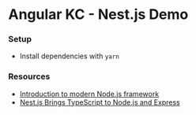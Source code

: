 # Angular KC - Nest.js Demo

### Setup

* Install dependencies with `yarn`


### Resources
* [Introduction to modern Node.js framework](https://kamilmysliwiec.com/nest-release-canditate-is-here-introduction-modern-node-js-framework)
* [Nest.js Brings TypeScript to Node.js and Express](https://auth0.com/blog/nestjs-brings-typescript-to-nodejs-and-express/)
